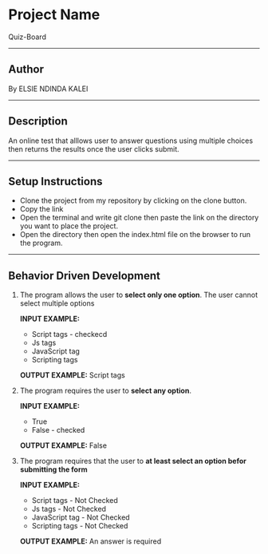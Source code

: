 # Project Name
Quiz-Board

***
## Author
By ELSIE NDINDA KALEI

***
## Description
An online test that alllows user to answer questions using multiple choices then returns the results once the user clicks submit.

***
## Setup Instructions
* Clone the project from my repository by clicking on the clone button.
* Copy the link
* Open the terminal and write git clone then paste the link on the directory you want to place the project.
* Open the directory then open the index.html file on the browser to run the program.

***
## Behavior Driven Development
1. The program allows the user to  **select only one option**. The user cannot select multiple options
  
    **INPUT EXAMPLE:** 
     * Script tags   - checkecd
     * Js tags 
     * JavaScript tag 
     * Scripting tags

    **OUTPUT EXAMPLE:** Script tags
    
2. The program requires the user to **select any option**.

    **INPUT EXAMPLE:** 
     * True
     * False  - checked
    

    **OUTPUT EXAMPLE:** False
    
 3. The program requires that the user to **at least select an option befor submitting the form**
 
     **INPUT EXAMPLE:** 
     * Script tags      - Not Checked
     * Js tags          - Not Checked
     * JavaScript tag   - Not Checked
     * Scripting tags   - Not Checked

    **OUTPUT EXAMPLE:** An answer is required
    
 

